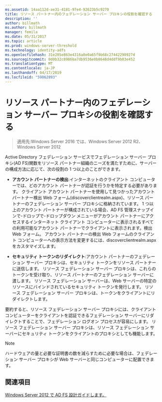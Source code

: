 ```yaml
---
ms.assetid: 14aa112d-ae31-4181-97e4-92623b5c9270
title: リソース パートナー内のフェデレーション サーバー プロキシの役割を確認する
description: ''
author: billmath
ms.author: billmath
manager: femila
ms.date: 05/31/2017
ms.topic: article
ms.prod: windows-server-threshold
ms.technology: identity-adfs
ms.openlocfilehash: 31e285e863e4316a8e0a65f9b68c27442290927d
ms.sourcegitcommit: 0d0b32c8986ba7db9536e0b8648d4ddf9b03e452
ms.translationtype: MT
ms.contentlocale: ja-JP
ms.lasthandoff: 04/17/2019
ms.locfileid: "59862893"
---
```

# <a name="review-the-role-of-the-federation-server-proxy-in-the-resource-partner"></a>リソース パートナー内のフェデレーション サーバー プロキシの役割を確認する

>適用先:Windows Server 2016 では、Windows Server 2012 R2、Windows Server 2012

Active Directory フェデレーション サービスでフェデレーション サーバー プロキシ\(AD FS\)関数をリソース パートナー組織のニーズを満たすために、サーバーの構成方法に応じて、次の役割の 1 つ以上のことができます。  
  
-   **アカウント パートナーの検出**:インターネットのクライアント コンピューターでは、どのアカウント パートナーが認証を行うかを特定する必要があります。 クライアント アカウント パートナーを使用して見つかったアカウント パートナー検出 Web フォーム\(discoverclientrealm.aspx\)、リソース パートナーのフェデレーション サーバー プロキシに格納されています。 1 つ以上のアカウント パートナーが構成されている場合、AD FS 管理スナップインで\-ドロップで\-ドロップダウン メニューがアカウント パートナーにアクセスするインターネット クライアント コンピューターに表示されるすべての利用可能なアカウント パートナーでクライアントに表示されます。検出 Web フォーム。 アカウント パートナーの検出 Web フォームのクライアント コンピューターへの表示方法を変更するには、discoverclientrealm.aspx をカスタマイズします。  
  
-   **セキュリティ トークンのリダイレクト**:アカウント パートナーのフェデレーション サーバー プロキシは、セキュリティ トークンをリソース パートナーに送信します。 リソース フェデレーション サーバー プロキシは、これらのトークンを受け取り、リソース パートナーのフェデレーション サーバーに渡します。 リソース フェデレーション サーバーは、Web サーバーの特定のリソースにバインドされているセキュリティ トークンを発行します。 リソース フェデレーション サーバー プロキシは、トークンをクライアントにリダイレクトします。  
  
要約すると、リソース フェデレーション サーバー プロキシには、クライアント コンピューターをクライアントを認証できるフェデレーション サーバーにリダイレクトすることで、フェデレーション ログオン プロセスが容易にします。 リソース フェデレーション サーバー プロキシは、リソース フェデレーション サーバーにセキュリティ トークンをクライアントのプロキシとしても機能します。  
  
> [!NOTE]  
> ハードウェアの量と必要な証明書の数を減らすために必要な場合は、フェデレーション サーバー プロキシが Web サーバーと同じコンピューターに配置できます。  
  
## <a name="see-also"></a>関連項目
[Windows Server 2012 で AD FS 設計ガイドします。](AD-FS-Design-Guide-in-Windows-Server-2012.md)

